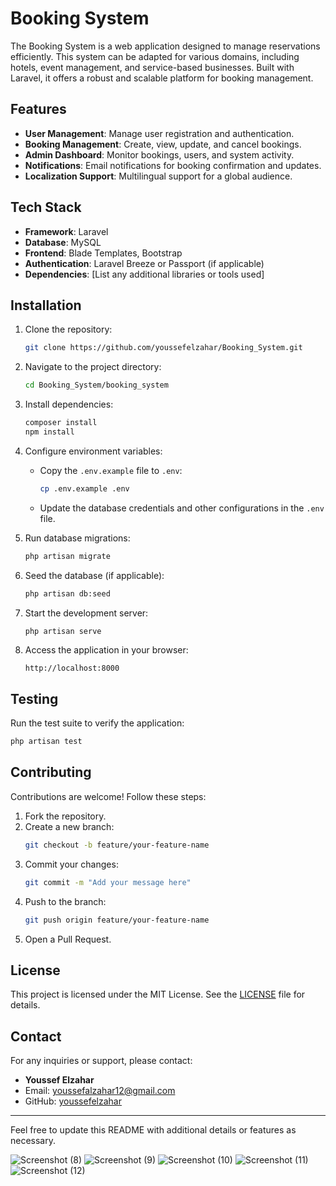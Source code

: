 # Booking System

The Booking System is a web application designed to manage reservations efficiently. This system can be adapted for various domains, including hotels, event management, and service-based businesses. Built with Laravel, it offers a robust and scalable platform for booking management.

## Features
- **User Management**: Manage user registration and authentication.
- **Booking Management**: Create, view, update, and cancel bookings.
- **Admin Dashboard**: Monitor bookings, users, and system activity.
- **Notifications**: Email notifications for booking confirmation and updates.
- **Localization Support**: Multilingual support for a global audience.

## Tech Stack
- **Framework**: Laravel
- **Database**: MySQL
- **Frontend**: Blade Templates, Bootstrap
- **Authentication**: Laravel Breeze or Passport (if applicable)
- **Dependencies**: [List any additional libraries or tools used]

## Installation

1. Clone the repository:
   ```bash
   git clone https://github.com/youssefelzahar/Booking_System.git
   ```

2. Navigate to the project directory:
   ```bash
   cd Booking_System/booking_system
   ```

3. Install dependencies:
   ```bash
   composer install
   npm install
   ```

4. Configure environment variables:
   - Copy the `.env.example` file to `.env`:
     ```bash
     cp .env.example .env
     ```
   - Update the database credentials and other configurations in the `.env` file.

5. Run database migrations:
   ```bash
   php artisan migrate
   ```

6. Seed the database (if applicable):
   ```bash
   php artisan db:seed
   ```

7. Start the development server:
   ```bash
   php artisan serve
   ```

8. Access the application in your browser:
   ```
   http://localhost:8000
   ```


## Testing

Run the test suite to verify the application:
```bash
php artisan test
```

## Contributing

Contributions are welcome! Follow these steps:
1. Fork the repository.
2. Create a new branch:
   ```bash
   git checkout -b feature/your-feature-name
   ```
3. Commit your changes:
   ```bash
   git commit -m "Add your message here"
   ```
4. Push to the branch:
   ```bash
   git push origin feature/your-feature-name
   ```
5. Open a Pull Request.

## License

This project is licensed under the MIT License. See the [LICENSE](LICENSE) file for details.

## Contact

For any inquiries or support, please contact:
- **Youssef Elzahar**
- Email: [youssefalzahar12@gmail.com](mailto:your-email@example.com)
- GitHub: [youssefelzahar](https://github.com/youssefelzahar)

---

Feel free to update this README with additional details or features as necessary.


![Screenshot (8)](https://github.com/user-attachments/assets/64dc0ace-299d-49ba-9e56-287b070effed)
![Screenshot (9)](https://github.com/user-attachments/assets/eab9dbbf-73b5-410c-b6de-d0833b27011f)
![Screenshot (10)](https://github.com/user-attachments/assets/1b1cde0f-2912-47b6-81af-70cebe5ff6cb)
![Screenshot (11)](https://github.com/user-attachments/assets/031c8545-dd33-4dfe-ba66-ae0aa4bb1840)
![Screenshot (12)](https://github.com/user-attachments/assets/cce8c8ac-2c57-4f15-8eba-6250891977d6)
